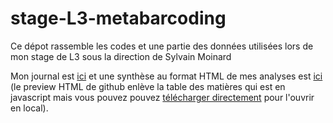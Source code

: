# stage-L3-metabarcoding
Ce dépot rassemble les codes et une partie des données utilisées lors de mon stage de L3 sous la direction de Sylvain Moinard

Mon journal est [ici](journal.md) et une synthèse au format HTML de mes analyses est [ici](https://htmlpreview.github.io/?https://github.com/cnidaire/stage-L3-metabarcoding/blob/main/analysis/Synthese-du-stage-de-metabarcoding.html) (le preview HTML de github enlève la table des matières qui est en javascript mais vous pouvez pouvez [télécharger directement](https://github.com/cnidaire/stage-L3-metabarcoding/raw/main/analysis/Synthese-du-stage-de-metabarcoding.html) pour l'ouvrir en local).     
